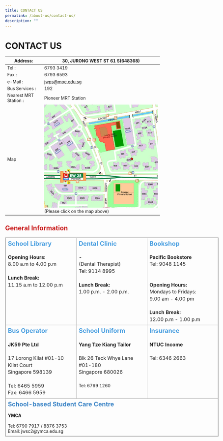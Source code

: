 ```yaml
---
title: CONTACT US
permalink: /about-us/contact-us/
description: ""
---
```



# CONTACT US
<table>
<thead>
  <tr>
    <th>Address:</th>
    <th>30, JURONG WEST ST 61  S(648368)</th>
  </tr>
</thead>
<tbody>
  <tr>
    <td>Tel :</td>
    <td>6793 3419</td>
  </tr>
  <tr>
    <td>Fax :</td>
    <td>6793 6593</td>
  </tr>
  <tr>
    <td>e-Mail :</td>
    <td><a href="mailto:jwps@moe.edu.sg">jwps@moe.edu.sg</a></td>
  </tr>
  <tr>
    <td>Bus Services :</td>
    <td>192</td>
  </tr>
  <tr>
    <td>Nearest MRT Station :</td>
    <td>Pioneer MRT Station</td>
  </tr>
  <tr>
    <td>Map</td>
    <td><a href="https://www.streetdirectory.com/sg/jurong-west/30-jurong-west-street-61-648368/4412_116196.html" target = "_blank"> <img src="/images/About%20Us/Contact%20Us/jwps%20map.jpg"
     style="width:100%"></a><br>(Please click on the map above)</td>
  </tr>
</tbody>
</table>


## <span style = "color: #c81b1b"> General Information </span>

<table class="iveo_table ives_tab_simple3 ive_eobj_center" style="margin: auto; outline: 0px; padding: 0px; border-collapse: collapse; clear: both; border: 1px solid rgb(170, 170, 170); width: 694.979px;"><tbody style="margin: 0px; outline: 0px; padding: 0px;"><tr style="margin: 0px; outline: 0px; padding: 0px;"><td valign="top" style="margin: 0px; outline: 0px; padding: 7px; text-align: center; border: 1px solid rgb(170, 170, 170); width: 216.323px;"><h3 style="margin: 0px; outline: 0px; padding: 0px; min-height: 1em; color: rgb(74, 159, 224); font-size: 20px; line-height: 22px; text-align: left;">School Library</h3><h3 style="margin: 0px; outline: 0px; padding: 0px; min-height: 1em; color: rgb(74, 159, 224); font-size: 20px; line-height: 22px; text-align: left;"><div style="margin: 0px; outline: 0px; padding: 0px; line-height: 22.4px; color: rgb(37, 37, 37); font-size: 16px; font-weight: 400;"><b style="margin: 0px; outline: 0px; padding: 0px;"><br style="margin: 0px; outline: 0px; padding: 0px;"></b></div><div style="margin: 0px; outline: 0px; padding: 0px; line-height: 22.4px; color: rgb(37, 37, 37); font-size: 16px; font-weight: 400;"><b style="margin: 0px; outline: 0px; padding: 0px;">Opening Hours:</b></div><div style="margin: 0px; outline: 0px; padding: 0px; line-height: 22.4px; color: rgb(37, 37, 37); font-size: 16px; font-weight: 400;">8.00 a.m to 4.00 p.m</div><div style="margin: 0px; outline: 0px; padding: 0px; line-height: 22.4px; color: rgb(37, 37, 37); font-size: 16px; font-weight: 400;"><br style="margin: 0px; outline: 0px; padding: 0px;"></div><div style="margin: 0px; outline: 0px; padding: 0px; line-height: 22.4px; color: rgb(37, 37, 37); font-size: 16px; font-weight: 400;"><b style="margin: 0px; outline: 0px; padding: 0px;">Lunch Break:</b></div><div style="margin: 0px; outline: 0px; padding: 0px; line-height: 22.4px; color: rgb(37, 37, 37); font-size: 16px; font-weight: 400;">11.15 a.m to 12.00 p.m</div></h3></td><td valign="top" style="margin: 0px; outline: 0px; padding: 7px; text-align: center; border: 1px solid rgb(170, 170, 170); width: 216.323px;"><h3 style="margin: 0px; outline: 0px; padding: 0px; min-height: 1em; color: rgb(74, 159, 224); font-size: 20px; line-height: 22px; text-align: left;">Dental Clinic</h3><h3 style="margin: 0px; outline: 0px; padding: 0px; min-height: 1em; color: rgb(74, 159, 224); font-size: 20px; line-height: 22px; text-align: left;"><div style="margin: 0px; outline: 0px; padding: 0px; line-height: 22.4px; color: rgb(37, 37, 37); font-size: 16px; font-weight: 400;"><br style="margin: 0px; outline: 0px; padding: 0px;"></div><b style="margin: 0px; outline: 0px; padding: 0px; color: rgb(37, 37, 37); font-size: 16px; text-align: center;"><div style="margin: 0px; outline: 0px; padding: 0px; line-height: 22.4px; text-align: left;">-</div></b><div style="margin: 0px; outline: 0px; padding: 0px; line-height: 22.4px; color: rgb(37, 37, 37); font-size: 16px; font-weight: 400;">(Dental Therapist)</div><div style="margin: 0px; outline: 0px; padding: 0px; line-height: 22.4px; color: rgb(37, 37, 37); font-size: 16px; font-weight: 400;">Tel: 9114 8995</div><div style="margin: 0px; outline: 0px; padding: 0px; line-height: 22.4px; color: rgb(37, 37, 37); font-size: 16px; font-weight: 400;">&nbsp;</div><span style="margin: 0px; outline: 0px; padding: 0px; color: rgb(37, 37, 37); font-size: 16px; text-align: center;"><div style="margin: 0px; outline: 0px; padding: 0px; line-height: 22.4px; text-align: left;"><b style="margin: 0px; outline: 0px; padding: 0px; background-color: initial;">Lunch Break:</b><br style="margin: 0px; outline: 0px; padding: 0px;"></div></span><div style="margin: 0px; outline: 0px; padding: 0px; line-height: 22.4px; color: rgb(37, 37, 37); font-size: 16px; font-weight: 400;">1.00 p.m. - 2.00 p.m.</div></h3></td><td valign="top" style="margin: 0px; outline: 0px; padding: 7px; text-align: center; border: 1px solid rgb(170, 170, 170); width: 216.333px;"><h3 style="margin: 0px; outline: 0px; padding: 0px; min-height: 1em; color: rgb(74, 159, 224); font-size: 20px; line-height: 22px; text-align: left;">Bookshop</h3><h3 style="margin: 0px; outline: 0px; padding: 0px; min-height: 1em; color: rgb(74, 159, 224); font-size: 20px; line-height: 22px; text-align: left;"><div style="margin: 0px; outline: 0px; padding: 0px; line-height: 22.4px; color: rgb(37, 37, 37); font-size: 16px; font-weight: 400;"><br style="margin: 0px; outline: 0px; padding: 0px;"></div><b style="margin: 0px; outline: 0px; padding: 0px; color: rgb(37, 37, 37); font-size: 16px; text-align: center;"><div style="margin: 0px; outline: 0px; padding: 0px; line-height: 22.4px; text-align: left;"><b style="margin: 0px; outline: 0px; padding: 0px;">Pacific Bookstore</b></div></b><span style="margin: 0px; outline: 0px; padding: 0px; color: rgb(37, 37, 37); font-size: 16px; font-weight: 400; text-align: center;"></span><div style="margin: 0px; outline: 0px; padding: 0px; line-height: 22.4px; color: rgb(37, 37, 37); font-size: 16px; font-weight: 400;">Tel: 9048 1145</div><div style="margin: 0px; outline: 0px; padding: 0px; line-height: 22.4px; color: rgb(37, 37, 37); font-size: 16px; font-weight: 400;"><br style="margin: 0px; outline: 0px; padding: 0px;"></div><div style="margin: 0px; outline: 0px; padding: 0px; line-height: 22.4px; color: rgb(37, 37, 37); font-size: 16px; font-weight: 400;"><br style="margin: 0px; outline: 0px; padding: 0px;"></div><b style="margin: 0px; outline: 0px; padding: 0px; color: rgb(37, 37, 37); font-size: 16px; text-align: center;"><div style="margin: 0px; outline: 0px; padding: 0px; line-height: 22.4px; text-align: left;"><b style="margin: 0px; outline: 0px; padding: 0px;">Opening Hours:</b></div></b><span style="margin: 0px; outline: 0px; padding: 0px; color: rgb(37, 37, 37); font-size: 16px; font-weight: 400; text-align: center;"></span><div style="margin: 0px; outline: 0px; padding: 0px; line-height: 22.4px; color: rgb(37, 37, 37); font-size: 16px; font-weight: 400;">Mondays to Fridays:</div><div style="margin: 0px; outline: 0px; padding: 0px; line-height: 22.4px; color: rgb(37, 37, 37); font-size: 16px; font-weight: 400;">9.00 am - 4.00 pm</div><div style="margin: 0px; outline: 0px; padding: 0px; line-height: 22.4px; color: rgb(37, 37, 37); font-size: 16px; font-weight: 400;"><br style="margin: 0px; outline: 0px; padding: 0px;"></div><div style="margin: 0px; outline: 0px; padding: 0px; line-height: 22.4px; color: rgb(37, 37, 37); font-size: 16px; font-weight: 400;"><b style="margin: 0px; outline: 0px; padding: 0px;">Lunch Break:</b></div><div style="margin: 0px; outline: 0px; padding: 0px; line-height: 22.4px; color: rgb(37, 37, 37); font-size: 16px; font-weight: 400;">12.00 p.m - 1.00 p.m</div></h3><div style="margin: 0px; outline: 0px; padding: 0px; line-height: 22.4px; text-align: left;"></div></td></tr><tr style="margin: 0px; outline: 0px; padding: 0px;"><td valign="top" style="margin: 0px; outline: 0px; padding: 7px; text-align: center; border: 1px solid rgb(170, 170, 170);"><h3 style="margin: 0px; outline: 0px; padding: 0px; min-height: 1em; color: rgb(74, 159, 224); font-size: 20px; line-height: 22px; text-align: left;">Bus Operator</h3><h3 style="margin: 0px; outline: 0px; padding: 0px; min-height: 1em; color: rgb(74, 159, 224); font-size: 20px; line-height: 22px; text-align: left;"><div style="margin: 0px; outline: 0px; padding: 0px; line-height: 22.4px; color: rgb(37, 37, 37); font-size: 16px; font-weight: 400;"><br style="margin: 0px; outline: 0px; padding: 0px;"></div><div style="margin: 0px; outline: 0px; padding: 0px; line-height: 22.4px; color: rgb(37, 37, 37); font-size: 16px;"><b style="margin: 0px; outline: 0px; padding: 0px;">JK59 Pte Ltd</b></div><div style="margin: 0px; outline: 0px; padding: 0px; line-height: 22.4px; color: rgb(37, 37, 37); font-size: 16px;"><b style="margin: 0px; outline: 0px; padding: 0px;"><br style="margin: 0px; outline: 0px; padding: 0px;"></b></div><div style="margin: 0px; outline: 0px; padding: 0px; line-height: 22.4px; color: rgb(37, 37, 37); font-size: 16px; font-weight: 400;"><div style="margin: 0px; outline: 0px; padding: 0px; line-height: 22.4px;">17 Lorong Kilat #01-10&nbsp;</div><div style="margin: 0px; outline: 0px; padding: 0px; line-height: 22.4px;">Kilat Court</div><div style="margin: 0px; outline: 0px; padding: 0px; line-height: 22.4px;">Singapore 598139</div><div style="margin: 0px; outline: 0px; padding: 0px; line-height: 22.4px;"><br style="margin: 0px; outline: 0px; padding: 0px;"></div><div style="margin: 0px; outline: 0px; padding: 0px; line-height: 22.4px;"><span style="margin: 0px; outline: 0px; padding: 0px; background-color: transparent;">Tel: 6465 5959</span></div><div style="margin: 0px; outline: 0px; padding: 0px; line-height: 22.4px;">Fax: 6466 5959</div></div></h3><div style="margin: 0px; outline: 0px; padding: 0px; line-height: 22.4px; text-align: left;"></div></td><td valign="top" style="margin: 0px; outline: 0px; padding: 7px; text-align: center; border: 1px solid rgb(170, 170, 170);"><h3 style="margin: 0px; outline: 0px; padding: 0px; min-height: 1em; color: rgb(74, 159, 224); font-size: 20px; line-height: 22px; text-align: left;">School Uniform</h3><h3 style="margin: 0px; outline: 0px; padding: 0px; min-height: 1em; color: rgb(74, 159, 224); font-size: 20px; line-height: 22px; text-align: left;"><div style="margin: 0px; outline: 0px; padding: 0px; line-height: 22.4px; color: rgb(37, 37, 37); font-size: 16px; font-weight: 400;"><br style="margin: 0px; outline: 0px; padding: 0px;"></div></h3><h4 style="margin: 0px; outline: 0px; padding: 0px; color: rgb(37, 37, 37); font-size: 16px; line-height: 22.4px; text-align: left;">Yang Tze Kiang Tailor<br style="margin: 0px; outline: 0px; padding: 0px;"><br style="margin: 0px; outline: 0px; padding: 0px;"><span style="margin: 0px; outline: 0px; padding: 0px; font-weight: normal;">Blk 26 Teck Whye Lane<br style="margin: 0px; outline: 0px; padding: 0px;">#01-180<br style="margin: 0px; outline: 0px; padding: 0px;">Singapore 680026</span></h4><div style="margin: 0px; outline: 0px; padding: 0px; line-height: 22.4px;"><span style="margin: 0px; outline: 0px; padding: 0px; font-weight: normal;"><br style="margin: 0px; outline: 0px; padding: 0px;"></span></div><div style="margin: 0px; outline: 0px; padding: 0px; line-height: 22.4px; text-align: left;"><span style="margin: 0px; outline: 0px; padding: 0px; font-weight: normal;">Tel: 6769 1260<br style="margin: 0px; outline: 0px; padding: 0px;"><br style="margin: 0px; outline: 0px; padding: 0px;"></span></div><div style="margin: 0px; outline: 0px; padding: 0px; line-height: 22.4px; text-align: left;"><div style="margin: 0px; outline: 0px; padding: 0px; line-height: 22.4px;"></div></div></td><td valign="top" style="margin: 0px; outline: 0px; padding: 7px; text-align: center; border: 1px solid rgb(170, 170, 170);"><h3 style="margin: 0px; outline: 0px; padding: 0px; min-height: 1em; color: rgb(74, 159, 224); font-size: 20px; line-height: 22px; text-align: left;">Insurance<br style="margin: 0px; outline: 0px; padding: 0px;"></h3><h3 style="margin: 0px; outline: 0px; padding: 0px; min-height: 1em; color: rgb(74, 159, 224); font-size: 20px; line-height: 22px; text-align: left;"><div style="margin: 0px; outline: 0px; padding: 0px; line-height: 22.4px; color: rgb(37, 37, 37); font-size: 16px; font-weight: 400;"><div style="margin: 0px; outline: 0px; padding: 0px; line-height: 22.4px;"><div style="margin: 0px; outline: 0px; padding: 0px; line-height: 22.4px;"><br style="margin: 0px; outline: 0px; padding: 0px;"></div><b style="margin: 0px; outline: 0px; padding: 0px; text-align: center;"><div style="margin: 0px; outline: 0px; padding: 0px; line-height: 22.4px; text-align: left;"><b style="margin: 0px; outline: 0px; padding: 0px;">NTUC Inc</b><b style="margin: 0px; outline: 0px; padding: 0px; text-align: center; background-color: transparent;"><div style="margin: 0px; outline: 0px; padding: 0px; line-height: 22.4px; text-align: left; display: inline !important;">ome</div></b></div></b><span style="margin: 0px; outline: 0px; padding: 0px; text-align: center;"></span><div style="margin: 0px; outline: 0px; padding: 0px; line-height: 22.4px;"><br style="margin: 0px; outline: 0px; padding: 0px;"></div><div style="margin: 0px; outline: 0px; padding: 0px; line-height: 22.4px;">Tel: 6346 2663</div></div></div></h3></td></tr><tr style="margin: 0px; outline: 0px; padding: 0px;"><td colspan="3" style="margin: 0px; outline: 0px; padding: 7px; text-align: left; border: 1px solid rgb(170, 170, 170);"><h3 style="margin: 0px; outline: 0px; padding: 0px; min-height: 1em; color: rgb(74, 159, 224); font-size: 20px; line-height: 22px;"><font color="#3d85c6" style="margin: 0px; outline: 0px; padding: 0px;"><b style="margin: 0px; outline: 0px; padding: 0px;">School-based Student Care Centre<br style="margin: 0px; outline: 0px; padding: 0px;"></b></font></h3><br style="margin: 0px; outline: 0px; padding: 0px;"><b style="margin: 0px; outline: 0px; padding: 0px;">YMCA</b><br style="margin: 0px; outline: 0px; padding: 0px;"><br style="margin: 0px; outline: 0px; padding: 0px;">Tel: 6790 7917 / 8876 3753<br style="margin: 0px; outline: 0px; padding: 0px;">Email: jwsc2@ymca.edu.sg</td></tr></tbody></table>